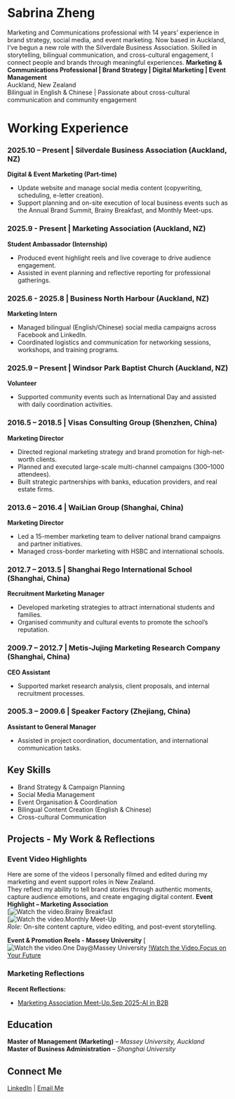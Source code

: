 #   Sabrina Zheng
Marketing and Communications professional with 14 years’ experience in brand strategy, social media, and event marketing. Now based in Auckland, I’ve begun a new role with the Silverdale Business Association. Skilled in storytelling, bilingual communication, and cross-cultural engagement, I connect people and brands through meaningful experiences.
**Marketing & Communications Professional | Brand Strategy | Digital Marketing | Event Management**  
 Auckland, New Zealand  
 Bilingual in English & Chinese | Passionate about cross-cultural communication and community engagement  

#   Working Experience  
### **2025.10 – Present | Silverdale Business Association (Auckland, NZ)**
**Digital & Event Marketing (Part-time)**  
- Update website and manage social media content (copywriting, scheduling, e-letter creation).  
- Support planning and on-site execution of local business events such as the Annual Brand Summit, Brainy Breakfast, and Monthly Meet-ups.  

### **2025.9 - Present | Marketing Association (Auckland, NZ)**
**Student Ambassador (Internship)**  
- Produced event highlight reels and live coverage to drive audience engagement.  
- Assisted in event planning and reflective reporting for professional gatherings.  

### **2025.6 - 2025.8 | Business North Harbour (Auckland, NZ)**
**Marketing Intern**  
- Managed bilingual (English/Chinese) social media campaigns across Facebook and LinkedIn.  
- Coordinated logistics and communication for networking sessions, workshops, and training programs.  

### **2025.9 – Present | Windsor Park Baptist Church (Auckland, NZ)**
**Volunteer**  
- Supported community events such as International Day and assisted with daily coordination activities.  

### **2016.5 – 2018.5 | Visas Consulting Group (Shenzhen, China)**
**Marketing Director**  
- Directed regional marketing strategy and brand promotion for high-net-worth clients.  
- Planned and executed large-scale multi-channel campaigns (300–1000 attendees).  
- Built strategic partnerships with banks, education providers, and real estate firms.  

### **2013.6 – 2016.4 | WaiLian Group (Shanghai, China)**
**Marketing Director**  
- Led a 15-member marketing team to deliver national brand campaigns and partner initiatives.  
- Managed cross-border marketing with HSBC and international schools.  

### **2012.7 – 2013.5 | Shanghai Rego International School (Shanghai, China)**
**Recruitment Marketing Manager**  
- Developed marketing strategies to attract international students and families.  
- Organised community and cultural events to promote the school’s reputation.  

### **2009.7 – 2012.7 | Metis-Jujing Marketing Research Company (Shanghai, China)**
**CEO Assistant**  
- Supported market research analysis, client proposals, and internal recruitment processes.  

### **2005.3 – 2009.6 | Speaker Factory (Zhejiang, China)**
**Assistant to General Manager**  
- Assisted in project coordination, documentation, and international communication tasks.  

## Key Skills
- Brand Strategy & Campaign Planning  
- Social Media Management  
- Event Organisation & Coordination  
- Bilingual Content Creation (English & Chinese)  
- Cross-cultural Communication

## Projects - My Work & Reflections

### Event Video Highlights
Here are some of the videos I personally filmed and edited during my marketing and event support roles in New Zealand.  
They reflect my ability to tell brand stories through authentic moments, capture audience emotions, and create engaging digital content.
**Event Highlight – Marketing Association**  
[![Watch the video.Brainy Breakfast](https://youtube.com/shorts/FfgbySwHwzM?feature=share)  
[![Watch the video.Monthly Meet-Up](https://youtube.com/shorts/CeO3JJ_VcGY?feature=share)  
*Role:* On-site content capture, video editing, and post-event storytelling.  

**Event & Promotion Reels - Massey University**
[![Watch the video.One Day@Massey University](https://youtube.com/shorts/IdSLhxBmZIM?feature=share)
[!Watch the Video.Focus on Your Future](https://youtube.com/shorts/IdSLhxBmZIM?feature=share)

### Marketing Reflections
**Recent Reflections:**  
- [Marketing Association Meet-Up.Sep 2025-AI in B2B](https://docs.google.com/document/d/1epT2AknqwKifwKKBXXMSkRusFUPcvNSr/edit?usp=drive_link&ouid=111504234621745885924&rtpof=true&sd=true)  


##  Education
**Master of Management (Marketing)** – *Massey University, Auckland*  
**Master of Business Administration** – *Shanghai University*  
 
##  Connect Me 
[LinkedIn](https://www.linkedin.com/in/sabrina-yan-zheng/) | [Email Me](mailto:sabrinaz0603@gmail.com)
